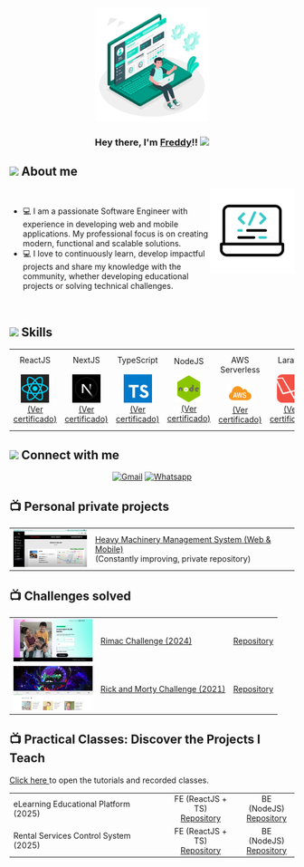 <div align="center">
  <a href="#">
    <img width="40%" height="auto" src="./assets/images/banner.png" height="35px"/>
  </a>
  <h3 align="center">Hey there, I'm <a href="https://carrillo.asynclogic.net/">Freddy</a>!!
    <img src="https://media.giphy.com/media/hvRJCLFzcasrR4ia7z/giphy.gif" width="28">
  </h3>
</div>

## <picture><img src = "https://github.com/7oSkaaa/7oSkaaa/blob/main/Images/about_me.gif?raw=true" width = 50px></picture> About me

<picture> <img align="right" src="./assets/gifs/laptopp.gif" width = 150px></picture>

<br>

- :computer: I am a passionate Software Engineer with experience in developing web and mobile applications. My professional focus is on creating modern, functional and scalable solutions.
- :computer: I love to continuously learn, develop impactful projects and share my knowledge with the community, whether developing educational projects or solving technical challenges.
<br>

## <picture> <img src = "https://github.com/7oSkaaa/7oSkaaa/blob/main/Images/Software_Tools.gif?raw=true" width = 50px>  </picture> Skills

<table>
  <tr>
    <td align="center">
      <span>ReactJS</span>
      <br/><br/>
      <a href="#" target="_blank">
        <img src="./assets/images/react.png" width = 50px/>
        <br />
        <span>(Ver certificado)</span>
      </a>
    </td>
    <td align="center">
      <span>NextJS</span>
      <br/><br/>
      <a href="https://cursos.devtalles.com/certificates/xyfwmdfxit" target="_blank">
        <img src="./assets/images/nextjs.jpeg" width = 50px/>
        <br />
        <span>(Ver certificado)</span>
      </a>
    </td>
    <td align="center">
      <span>TypeScript</span>
      <br/><br/>
      <a href="https://cursos.devtalles.com/certificates/zqowpwnpdz" target="_blank">
        <img src="./assets/images/ts.png" width = 50px/>
        <br />
        <span>(Ver certificado)</span>
      </a>
    </td>
    <td align="center">
      <span>NodeJS</span>
      <br/><br/>
      <a href="https://www.udemy.com/certificate/UC-a3f39d08-3261-47ec-8ebe-be60f15e9b48/" target="_blank">
        <img src="./assets/images/nodejs.png" width = 50px/>
        <br />
        <span>(Ver certificado)</span>
      </a>
    </td>
    <td align="center">
      <span>AWS Serverless</span>
      <br/><br/>
      <a href="https://www.udemy.com/certificate/UC-a3f39d08-3261-47ec-8ebe-be60f15e9b48/" target="_blank">
        <img src="./assets/images/aws.png" width = 50px/>
        <br />
        <span>(Ver certificado)</span>
      </a>
    </td>
    <td align="center">
      <span>Laravel</span>
      <br/><br/>
      <a href="#" target="_blank">
        <img src="./assets/images/laravel.png" width = 50px/>
        <br />
        <span>(Ver certificado)</span>
      </a>
    </td>
    <td align="center">
      <span>React Native</span>
      <br/><br/>
      <a href="#" target="_blank">
        <img src="./assets/images/expo.png" width = 50px/>
        <br />
        <span>(Ver certificado)</span>
      </a>
    </td>
  </tr>
</table>

## <picture> <img src="https://github.com/7oSkaaa/7oSkaaa/blob/main/Images/Connect-with-me.gif?raw=true" width="100px"> </picture> Connect with me
<p align="center">
	<a href="mailto:freddycarrillotucto@gmail.com"><img img src="https://img.shields.io/badge/gmail-%23EA4335.svg?style=plastic&logo=gmail&logoColor=white" alt="Gmail"/></a>
	<a href="https://wa.me/51976333995"><img src="https://img.shields.io/badge/whatsapp-%2325D366.svg?style=plastic&logo=whatsapp&logoColor=white" alt="Whatsapp"/></a>
</p>

## 📺 Personal private projects

<table>
  <tbody>
  <!-- YOUTUBE:START -->
    <tr>
      <td>
        <a href="https://www.youtube.com/watch?v=nBSaJsp5abc">
          <img width="140px" src="./assets/images/heavySystem.png">
        </a>
      </td>
      <td>
        <a href="https://www.youtube.com/watch?v=nBSaJsp5abc">
          Heavy Machinery Management System (Web & Mobile)
        </a>
        <br/>
        (Constantly improving, private repository)
      </td>
    </tr>
  <!-- YOUTUBE:END -->
  </tbody>
</table>

## 📺 Challenges solved

<table>
  <tbody>
  <!-- YOUTUBE:START -->
    <tr>
      <td>
        <a href="https://rimac-challenge.asynclogic.net/">
          <img width="140px" src="./assets/images/RimacChallenge.png">
        </a>
      </td>
      <td>
        <a href="https://rimac-challenge.asynclogic.net/">
          Rimac Challenge (2024)
        </a>
      </td>
      <td>
        <a href="https://github.com/asyncLogicAdmin/RIMAC-CHALLENGE">
          Repository
        </a>
      </td>
    </tr>
    <tr>
      <td>
        <a href="https://www.youtube.com/watch?v=yWA9t5McHuo">
          <img width="140px" src="./assets/images/RickAndMortyChallenge.png">
        </a>
      </td>
      <td>
        <a href="https://www.youtube.com/watch?v=yWA9t5McHuo">
          Rick and Morty Challenge (2021)
        </a>
      </td>
      <td>
        <a href="https://github.com/FreddyCarrillo/rickAndMorty">
          Repository
        </a>
      </td>
    </tr>
  <!-- YOUTUBE:END -->
  </tbody>
</table>

## 📺 Practical Classes: Discover the Projects I Teach

<span>
  <a href="https://gist.github.com/FreddyCarrillo/5cdc6d000cd41bb8e4ec2d6bf0f882fc">
    Click here
  </a>
  to open the tutorials and recorded classes.
</span>

</br>
<table>
  <tbody>
  <!-- YOUTUBE:START -->
    <tr>
      <td>
        eLearning Educational Platform (2025)
      </td>
      <td align="center">
        FE (ReactJS + TS)
        <br/>
        <a href="https://github.com/FreddyCarrillo/FE-ELEARNING">
          Repository
        </a>
      </td>
      <td align="center">
        BE (NodeJS)
        <br/>
        <a href="https://github.com/FreddyCarrillo/BE-ELEARNING">
          Repository
        </a>
      </td>
    </tr>
    <tr>
      <td>
        Rental Services Control System (2025)
      </td>
      <td align="center">
        FE (ReactJS + TS)
        <br/>
        <a href="https://github.com/FreddyCarrillo/FE-RENT-CONTROL">
          Repository
        </a>
      </td>
      <td align="center">
        BE (NodeJS)
        <br/>
        <a href="https://github.com/FreddyCarrillo/BE-RENT-CONTROL">
          Repository
        </a>
      </td>
    </tr>
  <!-- YOUTUBE:END -->
  </tbody>
</table>